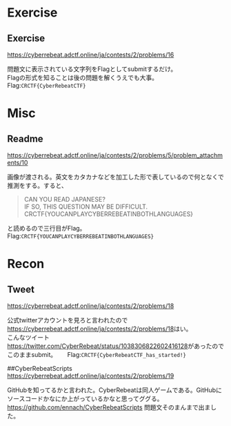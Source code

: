 # Exercise
## Exercise
  <https://cyberrebeat.adctf.online/ja/contests/2/problems/16>  
  
  問題文に表示されている文字列をFlagとしてsubmitするだけ。  
  Flagの形式を知ることは後の問題を解くうえでも大事。  
  Flag:`CRCTF{CyberRebeatCTF}`
 
# Misc
## Readme
  <https://cyberrebeat.adctf.online/ja/contests/2/problems/5/problem_attachments/10>
  
  画像が渡される。英文をカタカナなどを加工した形で表しているので何となくで推測をする。すると、
  >CAN YOU READ JAPANESE?  
  >IF SO, THIS QUESTION MAY BE DIFFICULT.  
  >CRCTF{YOUCANPLAYCYBERREBEATINBOTHLANGUAGES}   
  
  と読めるので三行目がFlag。  
  Flag:`CRCTF{YOUCANPLAYCYBERREBEATINBOTHLANGUAGES}`
  
# Recon
## Tweet
  <https://cyberrebeat.adctf.online/ja/contests/2/problems/18>
  
  公式twitterアカウントを見ろと言われたので<https://cyberrebeat.adctf.online/ja/contests/2/problems/18>はい。  
  こんなツイート<https://twitter.com/CyberRebeat/status/1038306822602416128>があったのでこのままsubmit。　　
  Flag:`CRCTF{CyberRebeatCTF_has_started!}`
  
##CyberRebeatScripts
  <https://cyberrebeat.adctf.online/ja/contests/2/problems/19>  
  
  GitHubを知ってるかと言われた。CyberRebeatは同人ゲームである。GitHubにソースコードかなにか上がっているかなと思ってググる。  
  <https://github.com/ennach/CyberRebeatScripts> 問題文そのまんまで出ました。
